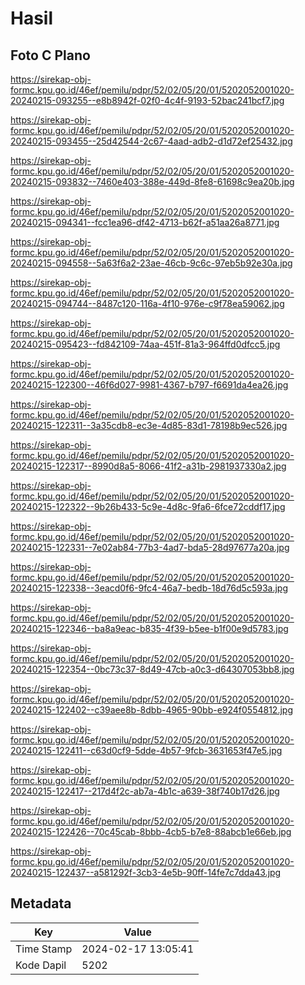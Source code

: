 # Hasil

## Foto C Plano

https://sirekap-obj-formc.kpu.go.id/46ef/pemilu/pdpr/52/02/05/20/01/5202052001020-20240215-093255--e8b8942f-02f0-4c4f-9193-52bac241bcf7.jpg

https://sirekap-obj-formc.kpu.go.id/46ef/pemilu/pdpr/52/02/05/20/01/5202052001020-20240215-093455--25d42544-2c67-4aad-adb2-d1d72ef25432.jpg

https://sirekap-obj-formc.kpu.go.id/46ef/pemilu/pdpr/52/02/05/20/01/5202052001020-20240215-093832--7460e403-388e-449d-8fe8-61698c9ea20b.jpg

https://sirekap-obj-formc.kpu.go.id/46ef/pemilu/pdpr/52/02/05/20/01/5202052001020-20240215-094341--fcc1ea96-df42-4713-b62f-a51aa26a8771.jpg

https://sirekap-obj-formc.kpu.go.id/46ef/pemilu/pdpr/52/02/05/20/01/5202052001020-20240215-094558--5a63f6a2-23ae-46cb-9c6c-97eb5b92e30a.jpg

https://sirekap-obj-formc.kpu.go.id/46ef/pemilu/pdpr/52/02/05/20/01/5202052001020-20240215-094744--8487c120-116a-4f10-976e-c9f78ea59062.jpg

https://sirekap-obj-formc.kpu.go.id/46ef/pemilu/pdpr/52/02/05/20/01/5202052001020-20240215-095423--fd842109-74aa-451f-81a3-964ffd0dfcc5.jpg

https://sirekap-obj-formc.kpu.go.id/46ef/pemilu/pdpr/52/02/05/20/01/5202052001020-20240215-122300--46f6d027-9981-4367-b797-f6691da4ea26.jpg

https://sirekap-obj-formc.kpu.go.id/46ef/pemilu/pdpr/52/02/05/20/01/5202052001020-20240215-122311--3a35cdb8-ec3e-4d85-83d1-78198b9ec526.jpg

https://sirekap-obj-formc.kpu.go.id/46ef/pemilu/pdpr/52/02/05/20/01/5202052001020-20240215-122317--8990d8a5-8066-41f2-a31b-2981937330a2.jpg

https://sirekap-obj-formc.kpu.go.id/46ef/pemilu/pdpr/52/02/05/20/01/5202052001020-20240215-122322--9b26b433-5c9e-4d8c-9fa6-6fce72cddf17.jpg

https://sirekap-obj-formc.kpu.go.id/46ef/pemilu/pdpr/52/02/05/20/01/5202052001020-20240215-122331--7e02ab84-77b3-4ad7-bda5-28d97677a20a.jpg

https://sirekap-obj-formc.kpu.go.id/46ef/pemilu/pdpr/52/02/05/20/01/5202052001020-20240215-122338--3eacd0f6-9fc4-46a7-bedb-18d76d5c593a.jpg

https://sirekap-obj-formc.kpu.go.id/46ef/pemilu/pdpr/52/02/05/20/01/5202052001020-20240215-122346--ba8a9eac-b835-4f39-b5ee-b1f00e9d5783.jpg

https://sirekap-obj-formc.kpu.go.id/46ef/pemilu/pdpr/52/02/05/20/01/5202052001020-20240215-122354--0bc73c37-8d49-47cb-a0c3-d64307053bb8.jpg

https://sirekap-obj-formc.kpu.go.id/46ef/pemilu/pdpr/52/02/05/20/01/5202052001020-20240215-122402--c39aee8b-8dbb-4965-90bb-e924f0554812.jpg

https://sirekap-obj-formc.kpu.go.id/46ef/pemilu/pdpr/52/02/05/20/01/5202052001020-20240215-122411--c63d0cf9-5dde-4b57-9fcb-3631653f47e5.jpg

https://sirekap-obj-formc.kpu.go.id/46ef/pemilu/pdpr/52/02/05/20/01/5202052001020-20240215-122417--217d4f2c-ab7a-4b1c-a639-38f740b17d26.jpg

https://sirekap-obj-formc.kpu.go.id/46ef/pemilu/pdpr/52/02/05/20/01/5202052001020-20240215-122426--70c45cab-8bbb-4cb5-b7e8-88abcb1e66eb.jpg

https://sirekap-obj-formc.kpu.go.id/46ef/pemilu/pdpr/52/02/05/20/01/5202052001020-20240215-122437--a581292f-3cb3-4e5b-90ff-14fe7c7dda43.jpg


## Metadata

| Key        | Value               |
| ---------- | ------------------- |
| Time Stamp | 2024-02-17 13:05:41 |
| Kode Dapil | 5202                |



